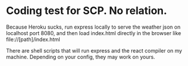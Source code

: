 # Coding test for SCP. No relation.

Because Heroku sucks, run express locally to serve the weather json on localhost port 8080, and then load index.html directly in the browser like file://[path]/index.html

There are shell scripts that will run express and the react compiler on my machine. Depending on your config, they may work on yours.
